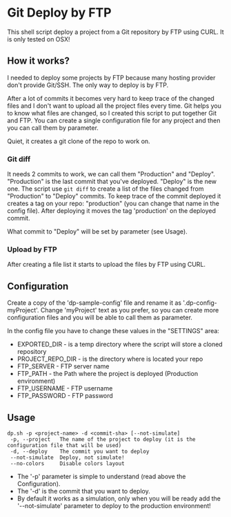 Git Deploy by FTP
=================

This shell script deploy a project from a Git repository by FTP using CURL.
It is only tested on OSX!

## How it works?
I needed to deploy some projects by FTP because many hosting provider don't provide Git/SSH. The only way to deploy is by FTP.

After a lot of commits it becomes very hard to keep trace of the changed files and I don't want to upload all the project files every time. 
Git helps you to know what files are changed, so I created this script to put together Git and FTP.
You can create a single configuration file for any project and then you can call them by parameter.

Quiet, it creates a git clone of the repo to work on. 

### Git diff
It needs 2 commits to work, we can call them "Production" and "Deploy".
"Production" is the last commit that you've deployed. "Deploy" is the new one.
The script use `git diff` to create a list of the files changed from "Production" to "Deploy" commits.
To keep trace of the commit deployed it creates a tag on your repo: "production" (you can change that name in the config file). After deploying it moves the tag 'production' on the deployed commit.

What commit to "Deploy" will be set by parameter (see Usage).

### Upload by FTP
After creating a file list it starts to upload the files by FTP using CURL.

## Configuration
Create a copy of the 'dp-sample-config' file and rename it as '.dp-config-myProject'.
Change 'myProject' text as you prefer, so you can create more configuration files and you will be able to call them as parameter.

In the config file you have to change these values in the "SETTINGS" area:

* EXPORTED_DIR - is a temp directory where the script will store a cloned repository
* PROJECT_REPO_DIR - is the directory where is located your repo
* FTP_SERVER - FTP server name
* FTP_PATH - the Path where the project is deployed (Production environment)
* FTP_USERNAME - FTP username
* FTP_PASSWORD - FTP password


## Usage

	dp.sh -p <project-name> -d <commit-sha> [--not-simulate]
	 -p, --project 	 The name of the project to deploy (it is the configuration file that will be used)
	 -d, --deploy 	 The commit you want to deploy
	 --not-simulate  Deploy, not simulate!
	 --no-colors	 Disable colors layout
* The '-p' parameter is simple to understand (read above the Configuration).
* The '-d' is the commit that you want to deploy.
* By default it works as a simulation, only when you will be ready add the '--not-simulate' parameter to deploy to the production environment!
